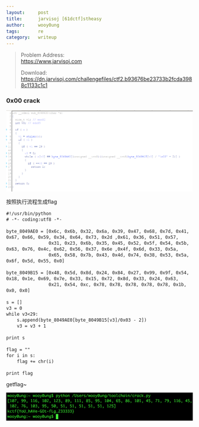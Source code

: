 ```yaml
---
layout:     post
title:      jarvisoj [61dctf]stheasy
author:     wooy0ung
tags: 		re
category:  	writeup
---
```



>Problem Address:  
>https://www.jarvisoj.com  
>  
>Download:  
>https://dn.jarvisoj.com/challengefiles/ctf2.b93676be23733b2fcda3988c1133c1c1  
<!-- more -->


### 0x00 crack

![](/assets/img/writeup/re/2017-08-19-jarvisoj-61dctf-stheasy/0x00.png)

按照执行流程生成flag

```
#!/usr/bin/python
# -*- coding:utf8 -*-

byte_8049AE0 = [0x6c, 0x6b, 0x32, 0x6a, 0x39, 0x47, 0x68, 0x7d, 0x41, 0x67, 0x66, 0x59, 0x34, 0x64, 0x73, 0x2d ,0x61, 0x36, 0x51, 0x57, 
				0x31, 0x23, 0x6b, 0x35, 0x45, 0x52, 0x5f, 0x54, 0x5b, 0x63, 0x76, 0x4c, 0x62, 0x56, 0x37, 0x6e ,0x4f, 0x6d, 0x33, 0x5a, 
				0x65, 0x58, 0x7b, 0x43, 0x4d, 0x74, 0x38, 0x53, 0x5a, 0x6f, 0x5d, 0x55, 0x0]

byte_8049B15 = [0x48, 0x5d, 0x8d, 0x24, 0x84, 0x27, 0x99, 0x9f, 0x54, 0x18, 0x1e, 0x69, 0x7e, 0x33, 0x15, 0x72, 0x8d, 0x33, 0x24, 0x63,
				0x21, 0x54, 0xc, 0x78, 0x78, 0x78, 0x78, 0x78, 0x1b, 0x0, 0x0]

s = []
v3 = 0
while v3<29:
	s.append(byte_8049AE0[byte_8049B15[v3]/0x03 - 2])
	v3 = v3 + 1

print s

flag = ""
for i in s:
	flag += chr(i)

print flag
```

getflag~

![](/assets/img/writeup/re/2017-08-19-jarvisoj-61dctf-stheasy/0x01.png)